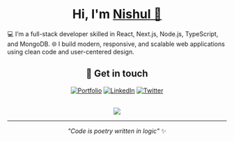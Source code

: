  <h1 align="center">Hi, I'm <a href="https://nishuldhakar.com/" target="_blank">
Nishul 👋</a></h1>
💻 I’m a full-stack developer skilled in React, Next.js, Node.js, TypeScript, and MongoDB.
🌐 I build modern, responsive, and scalable web applications using clean code and user-centered design.

</div>

<!--
---

<p align="center">
  <img src="https://skillicons.dev/icons?i=js,ts,react,nextjs,nodejs,express,mongodb,tailwind,html,css,git,github,vscode&theme=dark&perline=7" alt="Tech Stack" />
</p>

<p align="center">
  <img src="https://github-readme-streak-stats.herokuapp.com/?user=NishulDhakar&hide_border=true&theme=dark&background=0D1117&ring=36BCF7&fire=36BCF7&currStreakLabel=36BCF7" alt="GitHub streak stats" />
</p>

--- 
-->

<div align="center">

## 🤝 Get in touch

[![Portfolio](https://img.shields.io/badge/🌐_Portfolio-36BCF7?style=for-the-badge&logoColor=white&labelColor=1F222E)](https://nishuldhakar.com)
[![LinkedIn](https://img.shields.io/badge/LinkedIn-0A66C2?style=for-the-badge&logo=linkedin&logoColor=white&labelColor=1F222E)](https://linkedin.com/in/nishul-dhakar)
[![Twitter](https://img.shields.io/badge/X-000000?style=for-the-badge&logo=x&logoColor=white&labelColor=1F222E)](https://x.com/nishuldhakar)

<br>

<img src="https://komarev.com/ghpvc/?username=NishulDhakar&style=for-the-badge&color=36BCF7&labelColor=1F222E" />

</div>

---

<div align="center">
  <em>"Code is poetry written in logic"</em> ✨
</div>
